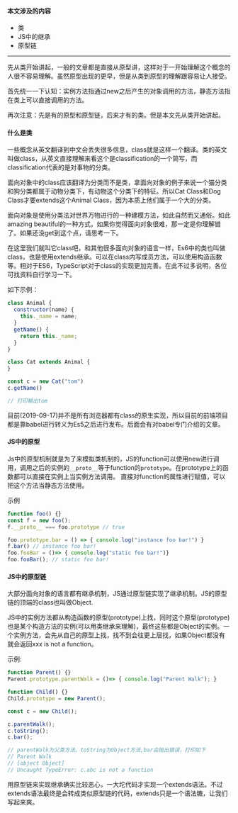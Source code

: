 #### 本文涉及的内容
* 类
* JS中的继承
* 原型链

----

先从类开始讲起，一般的文章都是直接从原型讲，这样对于一开始理解这个概念的人很不容易理解。虽然原型出现的更早，但是从类到原型的理解跟容易让人接受。

首先统一一下认知：实例方法指通过new之后产生的对象调用的方法，静态方法指在类上可以直接调用的方法。

再次注意：先是有的原型和原型链，后来才有的类。但是本文先从类开始讲起。

#### 什么是类

一些概念从英文翻译到中文会丢失很多信息，class就是这样一个翻译。类的英文叫做class，从英文直接理解来看这个是classification的一个简写，而classification代表的是对事物的分类。

面向对象中的class应该翻译为分类而不是类，拿面向对象的例子来说一个猫分类和狗分类都属于动物分类下，有动物这个分类下的特征。所以Cat Class和Dog Class才要extends这个Animal Class，因为本质上他们属于一个大的分类。

面向对象是使用分类法对世界万物进行的一种建模方法，如此自然而又通俗。如此amazing beautiful的一种方式，如果你觉得面向对象很难，那一定是你理解错了。如果还没get到这个点，请思考一下。

在这里我们就叫它class吧，和其他很多面向对象的语言一样，Es6中的类也叫做class，也是使用extends继承。可以在class内写成员方法，可以使用构造函数等。相对于ES6，TypeScript对于class的实现更加完善。在此不过多说明，各位可找资料自行学习一下。

如下示例：
```JavaScript
class Animal {
  constructor(name) {
    this._name = name;
  }
  getName() {
    return this._name;
  }
}

class Cat extends Animal {
}

const c = new Cat("tom")
c.getName()

// 打印输出tom
```

目前(2019-09-17)并不是所有浏览器都有class的原生实现，所以目前的前端项目都是靠babel进行转义为Es5之后进行发布。后面会有对babel专门介绍的文章。

#### JS中的原型

Js中的原型机制就是为了来模拟类机制的，JS的function可以使用new进行调用，调用之后的实例的`__proto__`等于function的`prototype`。在prototype上的函数都可以直接在实例上当实例方法调用。 直接对function的属性进行赋值，可以把这个方法当静态方法使用。

示例
```JavaScript
function foo() {}
const f = new foo();
f.__proto__ === foo.prototype // true

foo.prototype.bar = () => { console.log("instance foo bar!") }
f.bar() // instance foo bar!
foo.fooBar = ()=> { console.log("static foo bar!")}
foo.fooBar(); // static foo bar!
```


#### JS中的原型链

大部分面向对象的语言都有继承机制，JS通过原型链实现了继承机制。JS的原型链的顶端的class也叫做Object.

JS中的实例方法都从构造函数的原型(prototype)上找，同时这个原型(prototype)也是某个构造方法的实例(可以用类继承来理解)，最终这些都是Object的实例。一个实例方法，会先从自己的原型上找，找不到会往更上层找，如果Object都没有就会返回xxx is not a function。

示例:
```JavaScript
function Parent() {}
Parent.prototype.parentWalk = ()=> { console.log("Parent Walk"); }

function Child() {}
Child.prototype = new Parent();

const c = new Child();

c.parentWalk();
c.toString();
c.bar();

// parentWalk为父类方法，toString为Object方法,bar会抛出错误，打印如下
// Parent Walk
// [object Object]
// Uncaught TypeError: c.abc is not a function

```
用原型链来实现继承确实比较恶心，一大坨代码才实现一个extends语法。不过extends语法最终是会转成类似原型链的代码，extends只是一个语法糖，让我们写起来爽。
